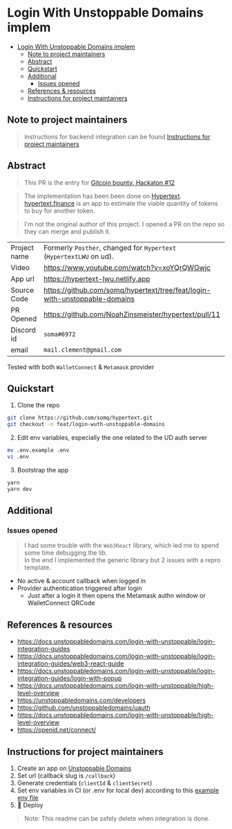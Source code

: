 # Login With Unstoppable Domains implem

- [Login With Unstoppable Domains implem](#login-with-unstoppable-domains-implem)
  - [Note to project maintainers](#note-to-project-maintainers)
  - [Abstract](#abstract)
  - [Quickstart](#quickstart)
  - [Additional](#additional)
    - [Issues opened](#issues-opened)
  - [References & resources](#references--resources)
  - [Instructions for project maintainers](#instructions-for-project-maintainers)

## Note to project maintainers

> Instructions for backend integration can be found [Instructions for project maintainers](#intructions-for-project-maintainers)

## Abstract

> This PR is the entry for [Gitcoin bounty, Hackaton #12](https://gitcoin.co/issue/unstoppabledomains/gitcoin-bounties/1/100027208)

> The implementation has been been done on [Hypertext](https://github.com/NoahZinsmeister/hypertext).  
> [hypertext.finance](https://hypertext.finance/buy) is an app to estimate the viable quantity of tokens to buy for another token.

> I'm not the original author of this project. I opened a PR on the repo so they can merge and publish it.

|              |                                                                            |
| ------------ | -------------------------------------------------------------------------- |
| Project name | Formerly `Posther`, changed for `Hypertext` (`HypertextLWU` on ud).        |
| Video        | https://www.youtube.com/watch?v=xoYQrQWGwjc                                |
| App url      | https://hypertext-lwu.netlify.app                                          |
| Source Code  | https://github.com/somq/hypertext/tree/feat/login-with-unstoppable-domains |
| PR Opened    | https://github.com/NoahZinsmeister/hypertext/pull/11                       |
| Discord id   | `soma#6972`                                                                |
| email        | `mail.clement@gmail.com`                                                   |

Tested with both `WalletConnect` & `Metamask` provider

## Quickstart

1. Clone the repo

```sh
git clone https://github.com/somq/hypertext.git
git checkout -n feat/login-wuth-unstoppable-domains
```

2. Edit env variables, especially the one related to the UD auth server

```sh
mv .env.example .env
vi .env
```

3. Bootstrap the app

```sh
yarn
yarn dev
```

## Additional

### Issues opened

> I had some trouble with the `Web3React` library, which led me to spend some time debugging the lib.  
> In the end I implemented the generic library but 2 issues with a repro template.

- No active & account callback when logged in
- Provider authentication triggered after login
  - Just after a login it then opens the Metamask authn window or WalletConnect QRCode

## References & resources

- https://docs.unstoppabledomains.com/login-with-unstoppable/login-integration-guides
- https://docs.unstoppabledomains.com/login-with-unstoppable/login-integration-guides/web3-react-guide
- https://docs.unstoppabledomains.com/login-with-unstoppable/login-integration-guides/login-with-popup
- https://docs.unstoppabledomains.com/login-with-unstoppable/high-level-overview
- https://unstoppabledomains.com/developers
- https://github.com/unstoppabledomains/uauth
- https://docs.unstoppabledomains.com/login-with-unstoppable/high-level-overview
- https://openid.net/connect/

## Instructions for project maintainers

1. Create an app on [Unstoppable Domains](https://unstoppabledomains.com/app-dashboard)
2. Set url (callback slug is `/callback`)
3. Generate credentials (`clientId` & `clientSecret`)
4. Set env variables in CI (or .env for local dev) according to this [example env file](.env.example)
5. 🚀 Deploy

> Note: This readme can be safely delete when integration is done.
